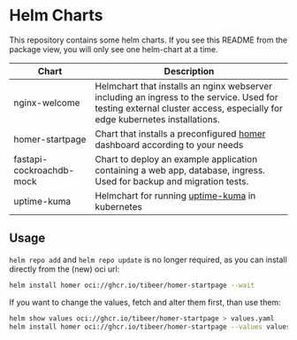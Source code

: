 # Helm Charts

This repository contains some helm charts.
If you see this README from the package view, you will only see one helm-chart at a time.

| Chart | Description |
|-------|-------------|
| nginx-welcome | Helmchart that installs an nginx webserver including an ingress to the service. Used for testing external cluster access, especially for edge kubernetes installations. |
| homer-startpage | Chart that installs a preconfigured [homer](https://github.com/bastienwirtz/homer) dashboard according to your needs |
| fastapi-cockroachdb-mock | Chart to deploy an example application containing a web app, database, ingress. Used for backup and migration tests. |
| uptime-kuma | Helmchart for running [uptime-kuma](https://github.com/louislam/uptime-kuma) in kubernetes |

## Usage

`helm repo add` and `helm repo update` is no longer required, as you can install directly from the (new) oci url:

```sh
helm install homer oci://ghcr.io/tibeer/homer-startpage --wait
```

If you want to change the values, fetch and alter them first, than use them:

```sh
helm show values oci://ghcr.io/tibeer/homer-startpage > values.yaml
helm install homer oci://ghcr.io/tibeer/homer-startpage --values values.yaml --wait
```

